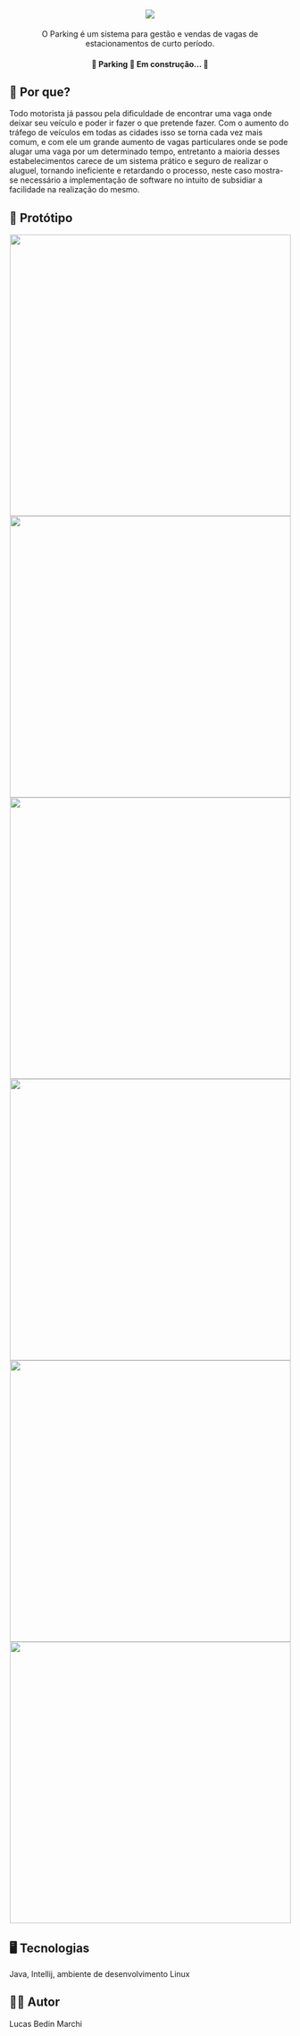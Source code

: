 <h1 align="center">
  <img src="https://i.imgur.com/EqwzWS9.png">
</h1>
<p align="center">
  O Parking é um sistema para gestão e vendas de vagas de estacionamentos de curto período. 
</p>

<h4 align="center"> 
🚧  Parking 🚀 Em construção...  🚧
</h4>

## :thinking: Por que?
  Todo motorista já passou pela dificuldade de encontrar uma vaga onde deixar seu veículo e poder ir fazer o que pretende fazer. Com o aumento do tráfego de veículos em todas as cidades isso se torna cada vez mais comum, e com ele um grande aumento de vagas particulares onde se pode alugar uma vaga por um determinado tempo, entretanto a maioria desses estabelecimentos carece de um sistema prático e seguro de realizar o aluguel, tornando ineficiente e retardando o processo, neste caso mostra-se necessário a implementação de software no intuito de subsidiar a facilidade na realização do mesmo.

  
## :minidisc: Protótipo
<p align="center">
  <img width="503" src="https://i.imgur.com/mCdyRXe.png">
  <img width="503" src="https://i.imgur.com/ukN2aiz.png">
  <img width="503" src="https://i.imgur.com/DkrCm1c.png">
  <img width="503" src="https://i.imgur.com/4jHFSeJ.png">
  <img width="503" src="https://i.imgur.com/qRnXqQx.png">
  <img width="503" src="https://i.imgur.com/7DXqI6q.png">
</p>

## :desktop_computer: Tecnologias
  Java, Intellij, ambiente de desenvolvimento Linux
  
## :man_student: Autor
  Lucas Bedin Marchi  
